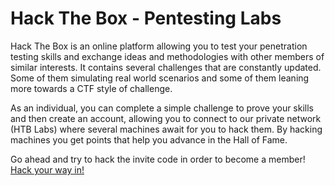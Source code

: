 # Hack The Box - Pentesting Labs

Hack The Box is an online platform allowing you to test your penetration
testing skills and exchange ideas and methodologies with other members of
similar interests. It contains several challenges that are constantly updated.
Some of them simulating real world scenarios and some of them leaning more
towards a CTF style of challenge.

As an individual, you can complete a simple challenge to prove your skills and
then create an account, allowing you to connect to our private network (HTB Labs)
where several machines await for you to hack them.
By hacking machines you get points that help you advance in the Hall of Fame.

Go ahead and try to hack the invite code in order to become a member!
[Hack your way in!](https://www.hackthebox.eu/)
